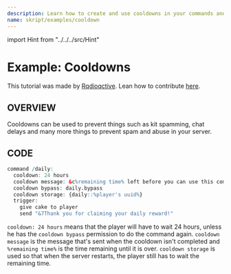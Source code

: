 ```yaml
---
description: Learn how to create and use cooldowns in your commands and skripts.
name: skript/examples/cooldown
---
```


import Hint from "../../../src/Hint"

# Example: Cooldowns

<Hint style="info">
This tutorial was made by <a href="https://github.com/Rqdioqctive">Rqdioqctive</a>. Lean how to contribute <a href="/contribute">here</a>.
</Hint>

## OVERVIEW

Cooldowns can be used to prevent things such as kit spamming, chat delays and many more things to prevent spam and abuse in your server.

## CODE

```r
command /daily:
  cooldown: 24 hours
  cooldown message: &c%remaining time% left before you can use this command again!
  cooldown bypass: daily.bypass
  cooldown storage: {daily::%player's uuid%}
  trigger:
    give cake to player
    send "&7Thank you for claiming your daily reward!"
```

`cooldown: 24 hours` means that the player will have to wait 24 hours, unless he has the `cooldown bypass` permission to do the command again. `cooldown message` is the message that's sent when the cooldown isn't completed and `%remaining time%` is the time remaining until it is over. `cooldown storage` is used so that when the server restarts, the player still has to wait the remaining time.
